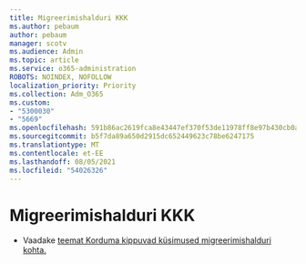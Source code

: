 ```yaml
---
title: Migreerimishalduri KKK
ms.author: pebaum
author: pebaum
manager: scotv
ms.audience: Admin
ms.topic: article
ms.service: o365-administration
ROBOTS: NOINDEX, NOFOLLOW
localization_priority: Priority
ms.collection: Adm_O365
ms.custom:
- "5300030"
- "5669"
ms.openlocfilehash: 591b86ac2619fca8e43447ef370f53de11978ff8e97b430cb0af3eec413729e8
ms.sourcegitcommit: b5f7da89a650d2915dc652449623c78be6247175
ms.translationtype: MT
ms.contentlocale: et-EE
ms.lasthandoff: 08/05/2021
ms.locfileid: "54026326"
---
```

# <a name="migration-manager-faq"></a>Migreerimishalduri KKK

- Vaadake [teemat Korduma kippuvad küsimused migreerimishalduri kohta.](https://docs.microsoft.com/sharepointmigration/mm-faqs)
